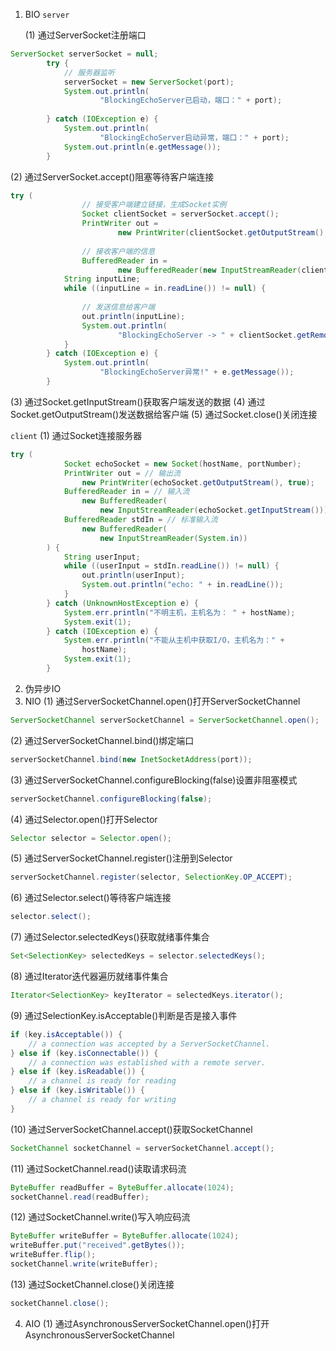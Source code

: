 1. BIO
 `server`

   (1) 通过ServerSocket注册端口
```java
ServerSocket serverSocket = null;
		try {
			// 服务器监听
			serverSocket = new ServerSocket(port);
			System.out.println(
					"BlockingEchoServer已启动，端口：" + port);
			
		} catch (IOException e) {
			System.out.println(
					"BlockingEchoServer启动异常，端口：" + port);
			System.out.println(e.getMessage());
		}
```
   (2) 通过ServerSocket.accept()阻塞等待客户端连接
```java
try (
				// 接受客户端建立链接，生成Socket实例
				Socket clientSocket = serverSocket.accept();
				PrintWriter out = 
						new PrintWriter(clientSocket.getOutputStream(), true);
				
				// 接收客户端的信息
				BufferedReader in = 
						new BufferedReader(new InputStreamReader(clientSocket.getInputStream()));) {
			String inputLine;
			while ((inputLine = in.readLine()) != null) {
				
				// 发送信息给客户端
				out.println(inputLine);
				System.out.println(
						"BlockingEchoServer -> " + clientSocket.getRemoteSocketAddress() + ":" + inputLine);
			}
		} catch (IOException e) {
			System.out.println(
					"BlockingEchoServer异常!" + e.getMessage());
		}
```
   (3) 通过Socket.getInputStream()获取客户端发送的数据
   (4) 通过Socket.getOutputStream()发送数据给客户端
   (5) 通过Socket.close()关闭连接

`client`
    (1) 通过Socket连接服务器
```java
try (
            Socket echoSocket = new Socket(hostName, portNumber);
            PrintWriter out = // 输出流
                new PrintWriter(echoSocket.getOutputStream(), true);
            BufferedReader in = // 输入流
                new BufferedReader(
                    new InputStreamReader(echoSocket.getInputStream()));
            BufferedReader stdIn = // 标准输入流
                new BufferedReader(
                    new InputStreamReader(System.in))
        ) {
            String userInput;
            while ((userInput = stdIn.readLine()) != null) {
                out.println(userInput);
                System.out.println("echo: " + in.readLine());
            }
        } catch (UnknownHostException e) {
            System.err.println("不明主机，主机名为： " + hostName);
            System.exit(1);
        } catch (IOException e) {
            System.err.println("不能从主机中获取I/O，主机名为：" +
                hostName);
            System.exit(1);
        } 
```
2. 伪异步IO
3. NIO
   (1) 通过ServerSocketChannel.open()打开ServerSocketChannel
```java
ServerSocketChannel serverSocketChannel = ServerSocketChannel.open();
```
   (2) 通过ServerSocketChannel.bind()绑定端口
```java
serverSocketChannel.bind(new InetSocketAddress(port));
```
   (3) 通过ServerSocketChannel.configureBlocking(false)设置非阻塞模式
```java
serverSocketChannel.configureBlocking(false);
```
   (4) 通过Selector.open()打开Selector
```java
Selector selector = Selector.open();
```
   (5) 通过ServerSocketChannel.register()注册到Selector
```java
serverSocketChannel.register(selector, SelectionKey.OP_ACCEPT);
```
   (6) 通过Selector.select()等待客户端连接
```java
selector.select();
```
   (7) 通过Selector.selectedKeys()获取就绪事件集合
```java
Set<SelectionKey> selectedKeys = selector.selectedKeys();
```
   (8) 通过Iterator迭代器遍历就绪事件集合
```java
Iterator<SelectionKey> keyIterator = selectedKeys.iterator();
```
   (9) 通过SelectionKey.isAcceptable()判断是否是接入事件
```java
if (key.isAcceptable()) {
    // a connection was accepted by a ServerSocketChannel.
} else if (key.isConnectable()) {
    // a connection was established with a remote server.
} else if (key.isReadable()) {
    // a channel is ready for reading
} else if (key.isWritable()) {
    // a channel is ready for writing
}
```
   (10) 通过ServerSocketChannel.accept()获取SocketChannel
```java
SocketChannel socketChannel = serverSocketChannel.accept();
```
   (11) 通过SocketChannel.read()读取请求码流
```java
ByteBuffer readBuffer = ByteBuffer.allocate(1024);
socketChannel.read(readBuffer);
```
   (12) 通过SocketChannel.write()写入响应码流
```java
ByteBuffer writeBuffer = ByteBuffer.allocate(1024);
writeBuffer.put("received".getBytes());
writeBuffer.flip();
socketChannel.write(writeBuffer);
```
   (13) 通过SocketChannel.close()关闭连接
```java
socketChannel.close();
```
4. AIO
   (1) 通过AsynchronousServerSocketChannel.open()打开AsynchronousServerSocketChannel
```java